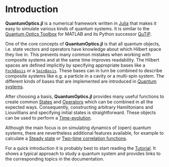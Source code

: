 # Introduction

**QuantumOptics.jl** is a numerical framework written in [Julia](http://julialang.org/) that makes it easy to simulate various kinds of quantum systems. It is similar to the [Quantum Optics Toolbox](http://qo.phy.auckland.ac.nz/toolbox/) for MATLAB and its Python successor [QuTiP](http://qutip.org/).

One of the core concepts of **QuantumOptics.jl** is that all quantum objects, i.e. state vectors and operators have knowledge about which Hilbert space they live in. This prevents many common mistakes when working with composite systems and at the same time improves readability. The Hilbert spaces are defined implicitly by specifying appropriate bases like a [`FockBasis`](@ref) or a [`SpinBasis`](@ref). These bases can in turn be combined to describe composite systems like e.g. a particle in a cavity or a multi-spin system. The different kinds of bases that are implemented are introduced in [Quantum systems](@ref).

After choosing a basis, **QuantumOptics.jl** provides many useful functions to create common [States](@ref) and [Operators](@ref) which can be combined in all the expected ways. Consequently, constructing arbitrary Hamiltonians and Liouvillians and specifying initial states is straightforward. These objects can be used to perform a [Time-evolution](@ref).

Although the main focus is on simulating dynamics of (open) quantum systems, there are nevertheless additional features available, for example to calculate a [Steady state](@ref) or [Two-time correlation functions](@ref).

For a quick introduction it is probably best to start reading the [Tutorial](@ref). It shows a typical approach to study a quantum system and provides links to the corresponding topics in the documentation.
